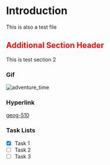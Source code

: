 # Introduction

This is also a test file

## <div style="color:red;">Additional Section Header</div> 

This is test section 2

### Gif

![adventure_time](https://media1.tenor.com/m/_WqPD4H3lQMAAAAC/deer-fingers-adventure-time.gif)

### Hyperlink

[geog-510](https://geog-510.gishub.org)

### Task Lists

- [x] Task 1
- [ ] Task 2
- [ ] Task 3
